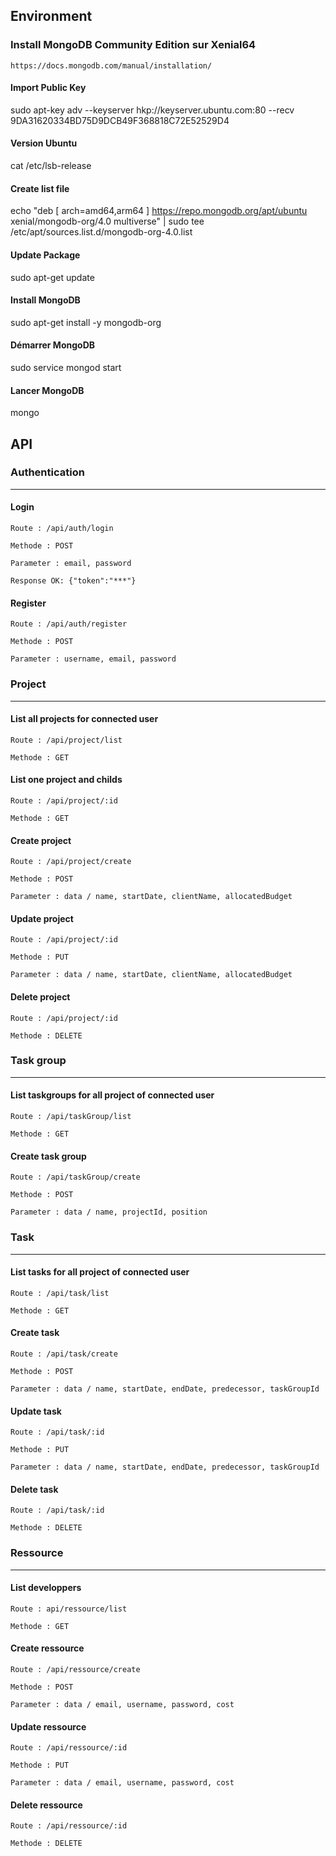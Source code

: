 Environment
------

### Install MongoDB Community Edition sur Xenial64
```
https://docs.mongodb.com/manual/installation/
```

#### Import Public Key
sudo apt-key adv --keyserver hkp://keyserver.ubuntu.com:80 --recv 9DA31620334BD75D9DCB49F368818C72E52529D4

#### Version Ubuntu
cat /etc/lsb-release

#### Create list file
echo "deb [ arch=amd64,arm64 ] https://repo.mongodb.org/apt/ubuntu xenial/mongodb-org/4.0 multiverse" | sudo tee /etc/apt/sources.list.d/mongodb-org-4.0.list

#### Update Package
sudo apt-get update

#### Install MongoDB
sudo apt-get install -y mongodb-org

#### Démarrer MongoDB
sudo service mongod start

#### Lancer MongoDB
mongo

API
------
### Authentication
------
#### Login
```
Route : /api/auth/login
```
```
Methode : POST
```
```
Parameter : email, password
```
```
Response OK: {"token":"***"}
```
#### Register
```
Route : /api/auth/register
```
```
Methode : POST
```
```
Parameter : username, email, password
```

### Project
------
#### List all projects for connected user
```
Route : /api/project/list
```
```
Methode : GET
```


#### List one project and childs
```
Route : /api/project/:id
```
```
Methode : GET
```


#### Create project
```
Route : /api/project/create
```
```
Methode : POST
```
```
Parameter : data / name, startDate, clientName, allocatedBudget
```



#### Update project
```
Route : /api/project/:id
```
```
Methode : PUT
```
```
Parameter : data / name, startDate, clientName, allocatedBudget
```


#### Delete project
```
Route : /api/project/:id
```
```
Methode : DELETE
```


### Task group
------
#### List taskgroups for all project of connected user
```
Route : /api/taskGroup/list
```
```
Methode : GET
```



#### Create task group
```
Route : /api/taskGroup/create
```
```
Methode : POST
```
```
Parameter : data / name, projectId, position
```


### Task
------
#### List tasks for all project of connected user
```
Route : /api/task/list
```
```
Methode : GET
```


#### Create task
```
Route : /api/task/create
```
```
Methode : POST
```
```
Parameter : data / name, startDate, endDate, predecessor, taskGroupId
```

#### Update task
```
Route : /api/task/:id
```
```
Methode : PUT
```
```
Parameter : data / name, startDate, endDate, predecessor, taskGroupId
```
#### Delete task
```
Route : /api/task/:id
```
```
Methode : DELETE
```

### Ressource
------
#### List developpers
```
Route : api/ressource/list
```
```
Methode : GET
```

#### Create ressource
```
Route : /api/ressource/create
```
```
Methode : POST
```
```
Parameter : data / email, username, password, cost
```
#### Update ressource
```
Route : /api/ressource/:id
```
```
Methode : PUT
```
```
Parameter : data / email, username, password, cost
```
#### Delete ressource
```
Route : /api/ressource/:id
```
```
Methode : DELETE
```

